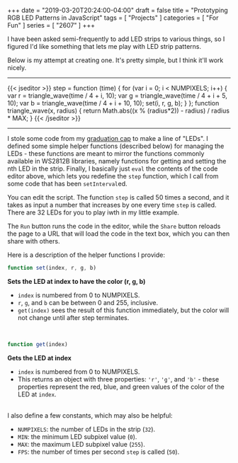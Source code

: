+++
date = "2019-03-20T20:24:00-04:00"
draft = false
title = "Prototyping RGB LED Patterns in JavaScript"
tags = [ "Projects" ]
categories = [ "For Fun" ]
series = [ "2607" ]
+++

I have been asked semi-frequently to add LED strips to various things, so I figured I'd like something that lets me play with LED strip patterns.

<!--more-->

Below is my attempt at creating one. It's pretty simple, but I think it'll work nicely.

<link rel="stylesheet" type="text/css" href="style.css">
<script src="https://johnwesthoff.com/js/jquery.min.js"> </script>
<script src="leds.js"></script>

---

<ul id='ledstrip'></ul>

{{< jseditor >}}
step = function (time) {
    for (var i = 0; i < NUMPIXELS; i++) {
        var r = triangle_wave(time / 4 + i, 10);
        var g = triangle_wave(time / 4 + i + 5, 10);
        var b = triangle_wave(time / 4 + i + 10, 10);
        set(i, r, g, b);
    }
};
function triangle_wave(x, radius) {
    return Math.abs((x % (radius*2)) - radius) / radius * MAX;
} 
{{< /jseditor >}}

---

I stole some code from my [graduation cap](https://johnwesthoff.com/projects/gradcapus/) to make
a line of "LEDs". I defined some simple helper functions (described below) for managing the LEDs - these functions are meant
to mirror the functions commonly available in WS2812B libraries, namely functions for getting and setting the nth LED in the strip.
Finally, I basically just `eval` the contents of the code editor above, which lets you redefine the `step` function, which I call from
some code that has been `setInterval`ed.


You can edit the script. The function `step` is called 50 times a second, and it takes as input a number that increases by one every
time `step` is called. There are 32 LEDs for you to play iwth in my little example. 

The `Run` button runs the code in the editor, while the `Share` button reloads the page to a URL that will load the code in the text box, which
you can then share with others.

Here is a description of the helper functions I provide:

```javascript
function set(index, r, g, b)
```
<div>
<b>Sets the LED at index to have the color (r, g, b)</b>
<ul><li><code>index</code> is numbered from 0 to NUMPIXELS.  </li>
<li><code>r</code>, <code>g</code>, and <code>b</code> can be between 0 and 255, inclusive.  </li>
<li><code>get(index)</code> sees the result of this function immediately,
but the color will not change until after step terminates.  </li>
</ul>
</div>

<br>

```javascript
function get(index)
```
<div>
<b>Gets the LED at index</b>
<ul>
<li><code>index</code> is numbered from 0 to NUMPIXELS.  </li>
<li>This returns an object with three properties:
<code>'r'</code>, <code>'g'</code>, and <code>'b'</code> - these properties represent
the red, blue, and green values of the color of the LED at <code>index</code>.
</li>
</ul>
</div>
<br>
<div>
I also define a few constants, which may also be helpful:
<ul>
<li><code>NUMPIXELS</code>: the number of LEDs in the strip (<code>32</code>).</li>
<li><code>MIN</code>: the minimum LED subpixel value (<code>0</code>).</li>
<li><code>MAX</code>: the maximum LED subpixel value (<code>255</code>).</li>
<li><code>FPS</code>: the number of times per second <code>step</code> is called (<code>50</code>).</li>
</ul>
</div>
